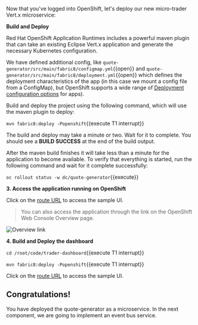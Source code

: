 Now that you've logged into OpenShift, let's deploy our new micro-trader Vert.x microservice:

**Build and Deploy**

Red Hat OpenShift Application Runtimes includes a powerful maven plugin that can take an
existing Eclipse Vert.x application and generate the necessary Kubernetes configuration.

We have defined additional config, like ``quote-generator/src/main/fabric8/configmap.yml``{{open}} and ``quote-generator/src/main/fabric8/deployment.yml``{{open}} which defines
the deployment characteristics of the app (in this case we mount a config file from a ConfigMap), but OpenShift supports a wide range of [Deployment configuration options](https://docs.openshift.org/latest/architecture/core_concepts/deployments.html) for apps).

Build and deploy the project using the following command, which will use the maven plugin to deploy:

`mvn fabric8:deploy -Popenshift`{{execute T1 interrupt}}

The build and deploy may take a minute or two. Wait for it to complete. You should see a **BUILD SUCCESS** at the
end of the build output.

After the maven build finishes it will take less than a minute for the application to become available.
To verify that everything is started, run the following command and wait for it complete successfully:

`oc rollout status -w dc/quote-generator`{{execute}}

**3. Access the application running on OpenShift**

 Click on the
[route URL](http://quote-generator-vertx-microtrader.[[HOST_SUBDOMAIN]]-80-[[KATACODA_HOST]].environments.katacoda.com)
to access the sample UI.

> You can also access the application through the link on the OpenShift Web Console Overview page.

![Overview link](../assets/rhoar-vertx/routelink.png)

**4. Build and Deploy the dashboard**

`cd /root/code/trader-dashboard`{{execute T1 interrupt}}

`mvn fabric8:deploy -Popenshift`{{execute T1 interrupt}}

Click on the
[route URL](http://quote-generator-vertx-microtrader.[[HOST_SUBDOMAIN]]-80-[[KATACODA_HOST]].environments.katacoda.com)
to access the sample UI.

## Congratulations!

You have deployed the quote-generator as a microservice. In the next component, we are going to implement an event bus service. 

